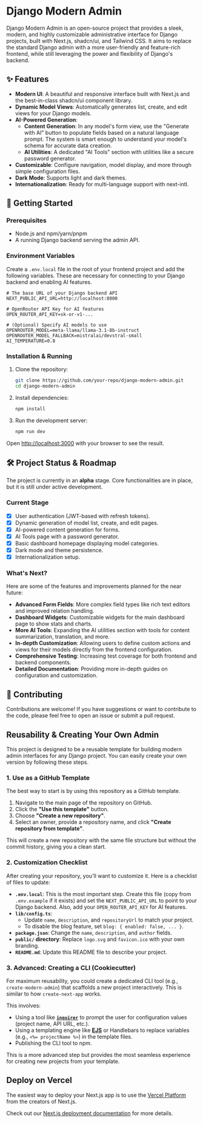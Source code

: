 # Django Modern Admin

Django Modern Admin is an open-source project that provides a sleek, modern, and highly customizable administrative interface for Django projects, built with Next.js, shadcn/ui, and Tailwind CSS. It aims to replace the standard Django admin with a more user-friendly and feature-rich frontend, while still leveraging the power and flexibility of Django's backend.

## ✨ Features

- **Modern UI**: A beautiful and responsive interface built with Next.js and the best-in-class shadcn/ui component library.
- **Dynamic Model Views**: Automatically generates list, create, and edit views for your Django models.
- **AI-Powered Generation**:
  - **Content Generation**: In any model's form view, use the "Generate with AI" button to populate fields based on a natural language prompt. The system is smart enough to understand your model's schema for accurate data creation.
  - **AI Utilities**: A dedicated "AI Tools" section with utilities like a secure password generator.
- **Customizable**: Configure navigation, model display, and more through simple configuration files.
- **Dark Mode**: Supports light and dark themes.
- **Internationalization**: Ready for multi-language support with next-intl.

## 🚀 Getting Started

### Prerequisites

- Node.js and npm/yarn/pnpm
- A running Django backend serving the admin API.

### Environment Variables

Create a `.env.local` file in the root of your frontend project and add the following variables. These are necessary for connecting to your Django backend and enabling AI features.

```
# The base URL of your Django backend API
NEXT_PUBLIC_API_URL=http://localhost:8000

# OpenRouter API Key for AI features
OPEN_ROUTER_API_KEY=sk-or-v1-...

# (Optional) Specify AI models to use
OPENROUTER_MODEL=meta-llama/llama-3.1-8b-instruct
OPENROUTER_MODEL_FALLBACK=mistralai/devstral-small
AI_TEMPERATURE=0.8
```

### Installation & Running

1.  Clone the repository:
    ```bash
    git clone https://github.com/your-repo/django-modern-admin.git
    cd django-modern-admin
    ```
2.  Install dependencies:
    ```bash
    npm install
    ```
3.  Run the development server:
    ```bash
    npm run dev
    ```

Open [http://localhost:3000](http://localhost:3000) with your browser to see the result.

## 🛠️ Project Status & Roadmap

The project is currently in an **alpha** stage. Core functionalities are in place, but it is still under active development.

### Current Stage

- [x] User authentication (JWT-based with refresh tokens).
- [x] Dynamic generation of model list, create, and edit pages.
- [x] AI-powered content generation for forms.
- [x] AI Tools page with a password generator.
- [x] Basic dashboard homepage displaying model categories.
- [x] Dark mode and theme persistence.
- [x] Internationalization setup.

### What's Next?

Here are some of the features and improvements planned for the near future:

- **Advanced Form Fields**: More complex field types like rich text editors and improved relation handling.
- **Dashboard Widgets**: Customizable widgets for the main dashboard page to show stats and charts.
- **More AI Tools**: Expanding the AI utilities section with tools for content summarization, translation, and more.
- **In-depth Customization**: Allowing users to define custom actions and views for their models directly from the frontend configuration.
- **Comprehensive Testing**: Increasing test coverage for both frontend and backend components.
- **Detailed Documentation**: Providing more in-depth guides on configuration and customization.

## 🤝 Contributing

Contributions are welcome! If you have suggestions or want to contribute to the code, please feel free to open an issue or submit a pull request.

## Reusability & Creating Your Own Admin

This project is designed to be a reusable template for building modern admin interfaces for any Django project. You can easily create your own version by following these steps.

### 1. Use as a GitHub Template

The best way to start is by using this repository as a GitHub template.

1.  Navigate to the main page of the repository on GitHub.
2.  Click the **"Use this template"** button.
3.  Choose **"Create a new repository"**.
4.  Select an owner, provide a repository name, and click **"Create repository from template"**.

This will create a new repository with the same file structure but without the commit history, giving you a clean start.

### 2. Customization Checklist

After creating your repository, you'll want to customize it. Here is a checklist of files to update:

- **`.env.local`**: This is the most important step. Create this file (copy from `.env.example` if it exists) and set the `NEXT_PUBLIC_API_URL` to point to your Django backend. Also, add your `OPEN_ROUTER_API_KEY` for AI features.
- **`lib/config.ts`**:
  - Update `name`, `description`, and `repositoryUrl` to match your project.
  - To disable the blog feature, set `blog: { enabled: false, ... }`.
- **`package.json`**: Change the `name`, `description`, and `author` fields.
- **`public/` directory**: Replace `logo.svg` and `favicon.ico` with your own branding.
- **`README.md`**: Update this README file to describe your project.

### 3. Advanced: Creating a CLI (Cookiecutter)

For maximum reusability, you could create a dedicated CLI tool (e.g., `create-modern-admin`) that scaffolds a new project interactively. This is similar to how `create-next-app` works.

This involves:

- Using a tool like [**`inquirer`**](https://www.npmjs.com/package/inquirer) to prompt the user for configuration values (project name, API URL, etc.).
- Using a templating engine like [**EJS**](https://ejs.co/) or Handlebars to replace variables (e.g., `<%= projectName %>`) in the template files.
- Publishing the CLI tool to npm.

This is a more advanced step but provides the most seamless experience for creating new projects from your template.

## Deploy on Vercel

The easiest way to deploy your Next.js app is to use the [Vercel Platform](https://vercel.com/new?utm_medium=default-template&filter=next.js&utm_source=create-next-app&utm_campaign=create-next-app-readme) from the creators of Next.js.

Check out our [Next.js deployment documentation](https://nextjs.org/docs/app/building-your-application/deploying) for more details.
